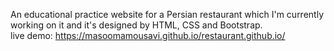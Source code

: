 An educational practice website for a Persian restaurant which I'm currently working on it and it's designed by HTML, CSS and Bootstrap. <br/>
live demo: https://masoomamousavi.github.io/restaurant.github.io/

